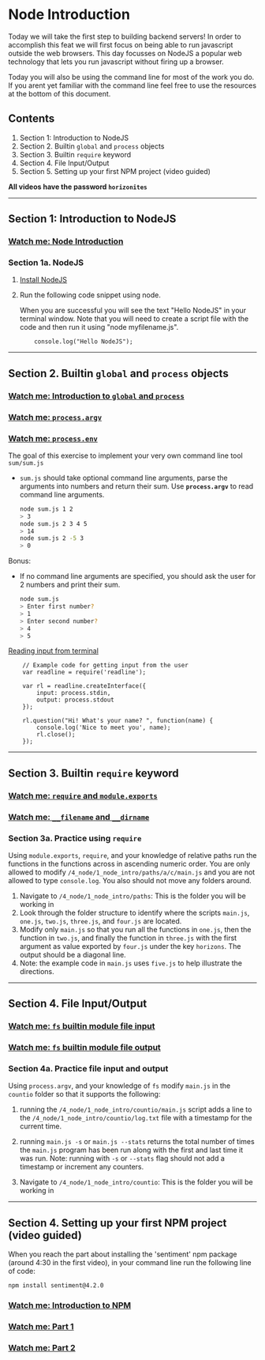 # Node Introduction

Today we will take the first step to building backend servers! In order to accomplish this feat we will first focus on being able to run javascript outside the web browsers.
This day focusses on NodeJS a popular web technology that lets you run javascript without firing up a browser.

Today you will also be using the command line for most of the work you do. If you arent yet familiar with the command line feel free to use the resources at the bottom of this document.

## Contents

1. Section 1: Introduction to NodeJS
1. Section 2. Builtin `global` and `process` objects
1. Section 3. Builtin `require` keyword
1. Section 4. File Input/Output
1. Section 5. Setting up your first NPM project (video guided)

**All videos have the password `horizonites`**

---

## Section 1: Introduction to NodeJS

### [Watch me: Node Introduction](https://vimeo.com/234328176)

### Section 1a. NodeJS

1. [Install NodeJS](https://nodejs.org/en/) 
2. Run the following code snippet using node.

    When you are successful you will see the text "Hello NodeJS" in your terminal window. Note that you will need to create a script file with the code and then run it using "node myfilename.js".

    ```
        console.log("Hello NodeJS");
    ```


---

## Section 2. Builtin `global` and `process` objects

### [Watch me: Introduction to `global` and `process`](https://vimeo.com/234331415)
### [Watch me: `process.argv`](https://vimeo.com/234333873)
### [Watch me: `process.env`](https://vimeo.com/234328292)

The goal of this exercise to implement your very own command line
tool `sum/sum.js`

- `sum.js` should take optional command line arguments, parse the
  arguments into numbers and return their sum. Use
  **`process.argv`** to read command line arguments.

  ```bash
  node sum.js 1 2
  > 3
  node sum.js 2 3 4 5
  > 14
  node sum.js 2 -5 3
  > 0
  ```

Bonus:
- If no command line arguments are specified, you should ask the
  user for 2 numbers and print their sum.

  

  ```bash
  node sum.js
  > Enter first number?
  > 1
  > Enter second number?
  > 4
  > 5
  ```

[Reading input from terminal](https://nodejs.org/api/readline.html#readline_readline)

```
    // Example code for getting input from the user
    var readline = require('readline');

    var rl = readline.createInterface({
        input: process.stdin,
        output: process.stdout
    });

    rl.question("Hi! What's your name? ", function(name) {
        console.log('Nice to meet you', name);
        rl.close();
    });
```


---

## Section 3. Builtin `require` keyword

### [Watch me: `require` and `module.exports`](https://vimeo.com/234328258)
### [Watch me: `__filename` and `__dirname`](https://vimeo.com/234328077)

### Section 3a. Practice using `require`

Using `module.exports`, `require`, and your knowledge of relative paths run the functions in the functions across in ascending numeric order. You are only allowed to modify `/4_node/1_node_intro/paths/a/c/main.js` and you are not allowed to type `console.log`. You also should not move any folders around.

1. Navigate to `/4_node/1_node_intro/paths`: This is the folder you will be working in
1. Look through the folder structure to identify where the scripts `main.js`, `one.js`, `two.js`, `three.js`, and `four.js` are located.
1. Modify only `main.js` so that you run all the functions in `one.js`, then the function in `two.js`, and finally the function in `three.js` with the first argument as value exported by `four.js` under the key `horizons`. The output should be a diagonal line.
1. Note: the example code in `main.js` uses `five.js` to help illustrate the directions.

---

## Section 4. File Input/Output

### [Watch me: `fs` builtin module file input](https://vimeo.com/234328095)
### [Watch me: `fs` builtin module file output](https://vimeo.com/234328120)

### Section 4a. Practice file input and output

Using `process.argv`, and your knowledge of `fs` modify `main.js` in the `countio` folder so that it supports the following:

1. running the `/4_node/1_node_intro/countio/main.js` script adds a line to the `/4_node/1_node_intro/countio/log.txt` file with a timestamp for the current time.
1. running `main.js -s` or `main.js --stats` returns the total number of times the `main.js` program has been run along with the first and last time it was run. Note: running with `-s` or `--stats` flag should not add a timestamp or increment any counters. 

1. Navigate to `/4_node/1_node_intro/countio`: This is the folder you will be working in

---

## Section 4. Setting up your first NPM project (video guided)

When you reach the part about installing the 'sentiment' npm package (around 4:30 in the first video), in your command line run the following line of code: 
```
npm install sentiment@4.2.0
```
### [Watch me: Introduction to NPM](https://vimeo.com/234328196)
### [Watch me: Part 1](https://vimeo.com/234328229)
### [Watch me: Part 2](https://vimeo.com/234328139)
